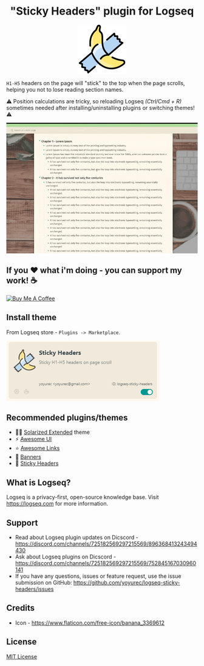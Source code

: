 <h1 align="center">"Sticky Headers" plugin for Logseq</h1>
<p align="center">
    <a href="https://github.com/yoyurec/logseq-sticky-headers">
        <img src="icon.png" alt="logo" width="128" height="128" />
    </a>
</p>

`H1-H5` headers on the page will "stick" to the top when the page scrolls, helping you not to lose reading section names.

⚠ Position calculations are tricky, so reloading Logseq _(Ctrl/Cmd + R)_ sometimes needed after installing/uninstalling plugins or switching themes! ⚠

![Sticky headers](screenshots/sticky-headers.gif)


## If you ❤ what i'm doing - you can support my work! ☕
<a href="https://www.buymeacoffee.com/yoyurec" target="_blank"><img src="https://cdn.buymeacoffee.com/buttons/v2/default-yellow.png" alt="Buy Me A Coffee" style="height: 50px !important;width: 178px !important;" ></a>

## Install theme
From Logseq store - `Plugins -> Marketplace`.

![](./screenshots/market.png)


## Recommended plugins/themes
* 🐱‍👤 [Solarized Extended](https://github.com/yoyurec/logseq-solarized-extended-theme) theme
* ⚡ [Awesome UI](https://github.com/yoyurec/logseq-awesome-ui)
* ⭐ [Awesome Links](https://github.com/yoyurec/logseq-awesome-links)
* 📰 [Banners](https://github.com/yoyurec/logseq-banners-plugin)
* 📌 [Sticky Headers](https://github.com/yoyurec/logseq-sticky-headers)

## What is Logseq?
Logseq is a privacy-first, open-source knowledge base. Visit https://logseq.com for more information.

## Support
* Read about Logseq plugin updates on Dicscord - https://discord.com/channels/725182569297215569/896368413243494430
* Ask about Logseq plugins on Dicscord - https://discord.com/channels/725182569297215569/752845167030960141
* If you have any questions, issues or feature request, use the issue submission on GitHub: https://github.com/yoyurec/logseq-sticky-headers/issues

## Credits
* Icon - https://www.flaticon.com/free-icon/banana_3369612

## License
[MIT License](./LICENSE)
